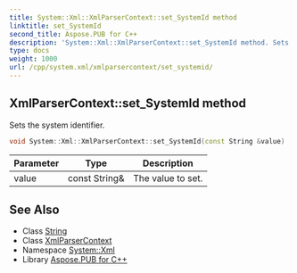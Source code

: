 ```yaml
---
title: System::Xml::XmlParserContext::set_SystemId method
linktitle: set_SystemId
second_title: Aspose.PUB for C++
description: 'System::Xml::XmlParserContext::set_SystemId method. Sets the system identifier in C++.'
type: docs
weight: 1000
url: /cpp/system.xml/xmlparsercontext/set_systemid/
---
```

## XmlParserContext::set_SystemId method


Sets the system identifier.

```cpp
void System::Xml::XmlParserContext::set_SystemId(const String &value)
```


| Parameter | Type | Description |
| --- | --- | --- |
| value | const String\& | The value to set. |

## See Also

* Class [String](../../../system/string/)
* Class [XmlParserContext](../)
* Namespace [System::Xml](../../)
* Library [Aspose.PUB for C++](../../../)
